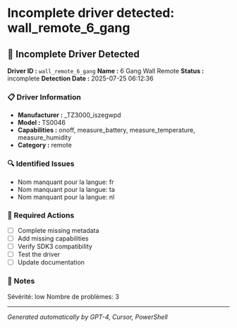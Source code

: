 # Incomplete driver detected: wall_remote_6_gang

## 🚨 Incomplete Driver Detected

**Driver ID :** `wall_remote_6_gang`
**Name :** 6 Gang Wall Remote
**Status :** incomplete
**Detection Date :** 2025-07-25 06:12:36

### 📋 Driver Information
- **Manufacturer :** _TZ3000_iszegwpd
- **Model :** TS0046
- **Capabilities :** onoff, measure_battery, measure_temperature, measure_humidity
- **Category :** remote

### 🔍 Identified Issues
- Nom manquant pour la langue: fr
- Nom manquant pour la langue: ta
- Nom manquant pour la langue: nl

### 🎯 Required Actions
- [ ] Complete missing metadata
- [ ] Add missing capabilities
- [ ] Verify SDK3 compatibility
- [ ] Test the driver
- [ ] Update documentation

### 📝 Notes
Sévérité: low
Nombre de problèmes: 3

---
*Generated automatically by GPT-4, Cursor, PowerShell*

